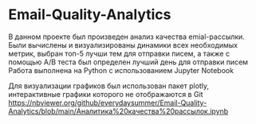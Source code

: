 # Email-Quality-Analytics

В данном проекте был произведен анализ качества emial-рассылки. Были вычислены и визуализированы динамики всех необходимых метрик, выбран топ-5 лучши тем для отправки писем, а также с помощью A/B теста был определен лучший день для отправки писем 
Работа выполнена на Python с использованием Jupyter Notebook

Для визуализации графиков был использован пакет plotly, интерактивные графики которого не отображаются в Git
https://nbviewer.org/github/everydaysummer/Email-Quality-Analytics/blob/main/Аналитика%20качества%20рассылок.ipynb
